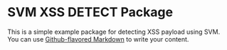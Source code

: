 # SVM XSS DETECT Package

This is a simple example package for detecting XSS payload using SVM. You can use
[Github-flavored Markdown](https://github.ccs.neu.edu/Capstone-Team/svm)
to write your content.
